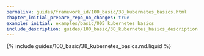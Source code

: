 ```yaml
---
permalink: guides/framework_id/100_basic/38_kubernetes_basics.html
chapter_initial_prepare_repo_no_changes: true
examples_initial: examples/basic/005_kubernetes_basics
include_description: guides/100_basic/38_kubernetes_basics_description.md.liquid
---
```


{% include guides/100_basic/38_kubernetes_basics.md.liquid %}
